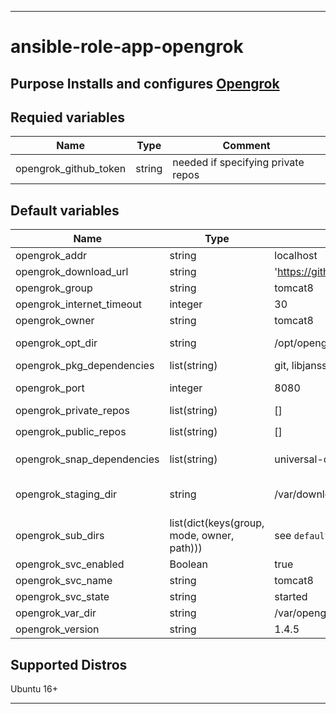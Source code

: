 ----
# ansible-role-app-opengrok

## Purpose Installs and configures [Opengrok](https://oracle.github.io/opengrok/) 

## Requied variables
| Name | Type | Comment |
| ---- | ---- | ------- |
| opengrok_github_token | string | needed if specifying private repos ||

## Default variables
| Name | Type | Value | Comment |
| ---- | ---- | ----- | ------- |
| opengrok_addr | string | localhost ||
| opengrok_download_url | string | 'https://github.com/oracle/opengrok/releases/download' ||
| opengrok_group | string | tomcat8 | Unix group |
| opengrok_internet_timeout | integer | 30 ||
| opengrok_owner | string | tomcat8 | Unix user |
| opengrok_opt_dir | string | /opt/opengrok | where the binaries live |
| opengrok_pkg_dependencies | list(string) | git, libjansson4, tomcat8 ||
| opengrok_port | integer | 8080 | what Tomcat listens on |
| opengrok_private_repos | list(string) | [] | e.g. `ansible/ansible` |
| opengrok_public_repos | list(string) | [] | e.g. `yourTeam/specialCode` |
| opengrok_snap_dependencies | list(string) | universal-ctags | there is no pkg for this |
| opengrok_staging_dir | string | /var/downloads | Unix path for the download of Opengrok |
| opengrok_sub_dirs | list(dict(keys(group, mode, owner, path))) | see `defaults/main.yml` ||
| opengrok_svc_enabled | Boolean | true ||
| opengrok_svc_name | string | tomcat8 ||
| opengrok_svc_state | string | started ||
| opengrok_var_dir | string | /var/opengrok | Unix path |
| opengrok_version | string | 1.4.5 ||

## Supported Distros
Ubuntu 16+

****
